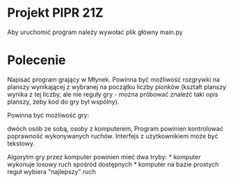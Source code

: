 # Projekt PIPR 21Z

Aby uruchomić program należy wywołać plik główny main.py

# Polecenie
Napisać program grający w Młynek. Powinna być możliwość rozgrywki na planszy wynikającej z wybranej na początku liczby pionków (kształt planszy wynika z tej liczby, ale nie reguły gry - można próbować znaleźć taki opis planszy, żeby kod do gry był wspólny).

Powinna być możliwość gry:

dwóch osób ze sobą,
osoby z komputerem,
Program powinien kontrolować poprawność wykonywanych ruchów. Interfejs z użytkownikiem może być tekstowy.

Algorytm gry przez komputer powinien mieć dwa tryby: * komputer wykonuje losowy ruch spośród dostępnych * komputer na bazie prostych reguł wybiera "najlepszy" ruch
